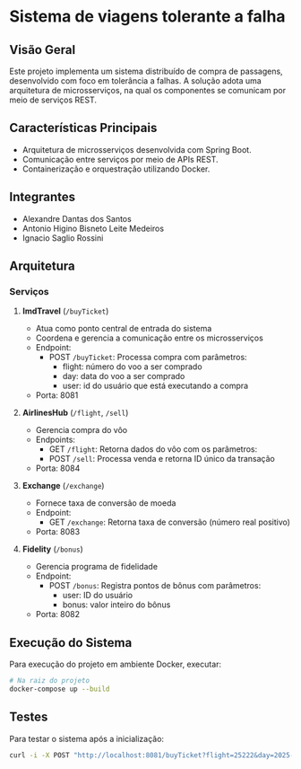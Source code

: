 # Sistema de viagens tolerante a falha

## Visão Geral

Este projeto implementa um sistema distribuído de compra de passagens, desenvolvido com foco em tolerância a falhas. A solução adota uma arquitetura de microsserviços, na qual os componentes se comunicam por meio de serviços REST.

## Características Principais

- Arquitetura de microsserviços desenvolvida com Spring Boot.
- Comunicação entre serviços por meio de APIs REST.
- Containerização e orquestração utilizando Docker.

## Integrantes

- Alexandre Dantas dos Santos
- Antonio Higino Bisneto Leite Medeiros
- Ignacio Saglio Rossini

## Arquitetura

### Serviços

1. **ImdTravel** (`/buyTicket`)
   - Atua como ponto central de entrada do sistema
   - Coordena e gerencia a comunicação entre os microsserviços
   - Endpoint:
     - POST `/buyTicket`: Processa compra com parâmetros:
       - flight: número do voo a ser comprado
       - day: data do voo a ser comprado  
       - user: id do usuário que está executando a compra
   - Porta: 8081

2. **AirlinesHub** (`/flight`, `/sell`)
   - Gerencia compra do vôo
   - Endpoints:
     - GET `/flight`: Retorna dados do vôo com os parâmetros:
     - POST `/sell`: Processa venda e retorna ID único da transação
   - Porta: 8084

3. **Exchange** (`/exchange`)
   - Fornece taxa de conversão de moeda
   - Endpoint:
     - GET `/exchange`: Retorna taxa de conversão (número real positivo)
   - Porta: 8083

4. **Fidelity** (`/bonus`)
   - Gerencia programa de fidelidade
   - Endpoint:
     - POST `/bonus`: Registra pontos de bônus com parâmetros:
       - user: ID do usuário
       - bonus: valor inteiro do bônus
   - Porta: 8082

## Execução do Sistema

Para execução do projeto em ambiente Docker, executar:

```bash
# Na raiz do projeto
docker-compose up --build
```

## Testes

Para testar o sistema após a inicialização:

```bash
curl -i -X POST "http://localhost:8081/buyTicket?flight=25222&day=2025-15-30&user=3"
```
